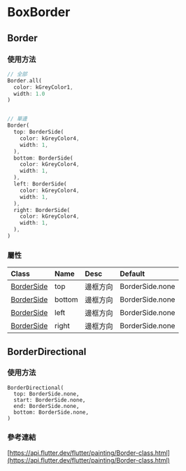 # BoxBorder

## Border

### 使用方法

```dart
// 全部
Border.all(
  color: kGreyColor1, 
  width: 1.0
)


// 單邊
Border(
  top: BorderSide(
    color: kGreyColor4, 
    width: 1,
  ),
  bottom: BorderSide(
    color: kGreyColor4, 
    width: 1,
  ),
  left: BorderSide(
    color: kGreyColor4, 
    width: 1,
  ),
  right: BorderSide(
    color: kGreyColor4, 
    width: 1,
  ),
)
```

### 屬性

| Class | Name | Desc | Default |
| :--- | :--- | :--- | :--- |
| [BorderSide](border-side.md) | top | 邊框方向 | BorderSide.none |
| [BorderSide](border-side.md) | bottom | 邊框方向 | BorderSide.none |
| [BorderSide](border-side.md) | left | 邊框方向 | BorderSide.none |
| [BorderSide](border-side.md) | right | 邊框方向 | BorderSide.none |

## BorderDirectional

### 使用方法

```text
BorderDirectional(
  top: BorderSide.none,
  start: BorderSide.none,
  end: BorderSide.none,
  bottom: BorderSide.none,
)
```



### 參考連結

[https://api.flutter.dev/flutter/painting/Border-class.html](https://api.flutter.dev/flutter/painting/Border-class.html)

